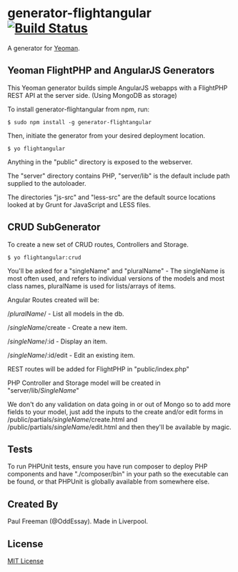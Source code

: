 # generator-flightangular [![Build Status](https://secure.travis-ci.org/OddEssay/generator-flightangular.png?branch=master)](https://travis-ci.org/OddEssay/generator-flightangular)

A generator for [Yeoman](http://yeoman.io).


## Yeoman FlightPHP and AngularJS Generators

This Yeoman generator builds simple AngularJS webapps with a FlightPHP REST API at the server side. (Using MongoDB as storage)

To install generator-flightangular from npm, run:

```
$ sudo npm install -g generator-flightangular 
```

Then, initiate the generator from your desired deployment location.

```
$ yo flightangular
```

Anything in the "public" directory is exposed to the webserver.

The "server" directory contains PHP, "server/lib" is the default include path supplied to the autoloader.

The directories "js-src" and "less-src" are the default source locations looked at by Grunt for JavaScript and LESS files.

## CRUD SubGenerator
To create a new set of CRUD routes, Controllers and Storage.

```
$ yo flightangular:crud 
```

You'll be asked for a "singleName" and "pluralName" - The singleName is most often used, and refers to individual versions of the models and most class names, pluralName is used for lists/arrays of items. 

Angular Routes created will be:

/*pluralName*/ - List all models in the db.

/*singleName*/create - Create a new item.

/*singleName*/:id - Display an item.

/*singleName*/:id/edit - Edit an existing item.

REST routes will be added for FlightPHP in  "public/index.php"

PHP Controller and Storage model will be created in "server/lib/*SingleName*"

We don't do any validation on data going in or out of Mongo so to add more fields to your model, just add the inputs to the create and/or edit forms in /public/partials/*singleName*/create.html and /public/partials/*singleName*/edit.html and then they'll be available by magic.

## Tests
To run PHPUnit tests, ensure you have run composer to deploy PHP components and have "./composer/bin" in your path so the executable can be found, or that PHPUnit is globally available from somewhere else.


## Created By
Paul Freeman (@OddEssay). Made in Liverpool.

## License

[MIT License](http://en.wikipedia.org/wiki/MIT_License)

